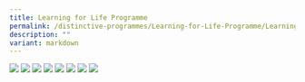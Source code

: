 ```yaml
---
title: Learning for Life Programme
permalink: /distinctive-programmes/Learning-for-Life-Programme/Learning-for-Life-Programme/
description: ""
variant: markdown
---
```

![](/images/LLP_Page_1.jpg)
![](/images/LLP_Page_2.jpg)
![](/images/LLP_Page_3.jpg)
![](/images/LLP_Page_4.jpg)
![](/images/LLP_Page_5.jpg)
![](/images/LLP_Page_6.jpg)
![](/images/LLP_Page_7.jpg)
![](/images/LLP_Page_8.jpg)